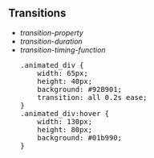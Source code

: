 ## Transitions

<div>
<ul class="add-css-in-html-without-align">
<li><i>transition-property</i></li>
<li><i>transition-duration</i></li>
<li><i>transition-timing-function</i></li>
</ul>

<ul class="add-css-in-html-without-align">
    <pre>.animated_div {
    width: 65px;
    height: 40px;
    background: #92B901;
    transition: all 0.2s ease;
}
.animated_div:hover {
    width: 130px;
    height: 80px;
    background: #01b990;
}
</pre>
</ul>
</div>

